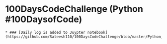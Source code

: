 # 100DaysCodeChallenge (Python #100DaysofCode)

```
* ### [Daily log is added to Juypter notebook](https://github.com/Sateesh110/100DaysCodeChallenge/blob/master/Python_100DaysLog.ipynb)

```

 
